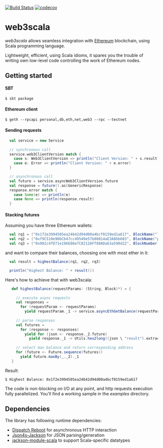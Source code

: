 [![Build Status](https://travis-ci.org/web3scala/web3scala.svg?branch=master)](https://travis-ci.org/web3scala/web3scala)
[![codecov](https://codecov.io/gh/web3scala/web3scala/branch/master/graph/badge.svg)](https://codecov.io/gh/web3scala/web3scala)

# web3scala
_web3scala_ allows seamless integration with [Ethereum](https://www.ethereum.org) blockchain, using Scala programming 
language.

Lightweight, efficient, using Scala idioms, it spares you the trouble of writing own low-level code controlling the 
work of Ethereum nodes.  


## Getting started

#### SBT

    $ sbt package

#### Ethereum client

    $ geth --rpcapi personal,db,eth,net,web3 --rpc --testnet

#### Sending requests

```scala
  val service = new Service
  
  // synchronous call
  service.web3ClientVersion match {
    case s: Web3ClientVersion => println("Client Version: " + s.result)
    case e: Error => println("Client Version: " + e.error)
  }

  // asynchronous call
  val future = service.asyncWeb3ClientVersion.future
  val response = future().as[GenericResponse]
  response.error match {
    case Some(e) => println(e)
    case None => println(response.result)
  }
```

#### Stacking futures

Assuming you have three Ethereum wallets:

```scala
  val rq1 = ("0x1f2e3994505ea24642d94d00a4bcf0159ed1a617", BlockName("latest"))
  val rq2 = ("0xf9C510e90bCb47cc49549e57b80814aE3A8bb683", BlockName("pending"))
  val rq3 = ("0x902c4fD71e196E86e7C82126Ff88ADa63a590d22", BlockNumber(1559297))
```

and want to compare their balances, choosing one with most ether in it:

```scala
  val result = highestBalance(rq1, rq2, rq3)

  println("Highest Balance: " + result())
```

Here's how to achieve that with web3scala:

```scala
   def highestBalance(requestParams: (String, Block)*) = {
     
     // execute async requests
     val responses =
       for (requestParam <- requestParams)
         yield requestParam._1 -> service.asyncEthGetBalance(requestParam._1, requestParam._2)
 
     // parse responses
     val futures =
       for (response <- responses)
         yield for (json <- response._2.future)
           yield response._1 -> Utils.hex2long((json \ "result").extract[String])
 
     // select max balance and return corresponding address
     for (future <- Future.sequence(futures))
       yield future.maxBy(_._2)._1
   }
```

Result:

    $ Highest Balance: 0x1f2e3994505ea24642d94d00a4bcf0159ed1a617

The code is non-blocking on I/O at any point, and http requests execution fully parallelized.
You'll find a working sample in the _examples_ directory.

## Dependencies

The library has following runtime dependencies:

* [Dispatch Reboot](https://dispatchhttp.org) for asynchronous HTTP interaction
* [Json4s-Jackson](http://json4s.org) for JSON parsing/generation
* [jackson-module-scala](https://github.com/FasterXML/jackson-module-scala) to support Scala-specific datatypes